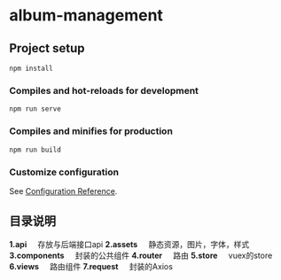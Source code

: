 # album-management

## Project setup
```
npm install
```

### Compiles and hot-reloads for development
```
npm run serve
```

### Compiles and minifies for production
```
npm run build
```

### Customize configuration
See [Configuration Reference](https://cli.vuejs.org/config/).

## 目录说明
**1.api**
&nbsp;&nbsp;&nbsp;&nbsp;存放与后端接口api
**2.assets**
&nbsp;&nbsp;&nbsp;&nbsp;静态资源，图片，字体，样式
**3.components**
&nbsp;&nbsp;&nbsp;&nbsp;封装的公共组件
**4.router**
&nbsp;&nbsp;&nbsp;&nbsp;路由
**5.store**
&nbsp;&nbsp;&nbsp;&nbsp;vuex的store
**6.views**
&nbsp;&nbsp;&nbsp;&nbsp;路由组件
**7.request**
&nbsp;&nbsp;&nbsp;&nbsp;封装的Axios